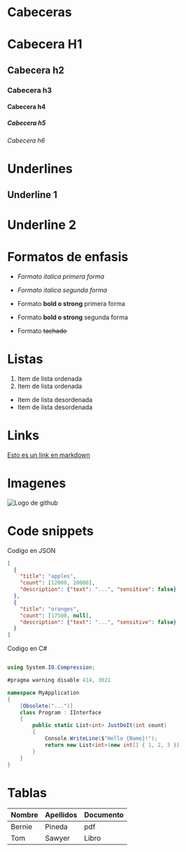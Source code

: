 # Cabeceras
# Cabecera H1
## Cabecera h2
### Cabecera h3
#### Cabecera h4
##### Cabecera h5
###### Cabecera h6

# Underlines
Underline 1
-----------
Underline 2
===========

# Formatos de enfasis
- *Formato italica primera forma*
- _Formato italica segunda forma_

- Formato **bold o strong** primera forma
- Formato __bold o strong__ segunda forma

- Formato ~~tachado~~

# Listas
1. Item de lista ordenada
2. Item de lista ordenada
- Item de lista desordenada
- Item de lista desordenada

# Links
[Esto es un link en markdown](http://www.google.com)

# Imagenes
![Logo de github](https://imageog.flaticon.com/icons/png/512/25/25231.png?size=1200x630f&pad=10,10,10,10&ext=png&bg=FFFFFFFF)

# Code snippets
Codigo en JSON
``` JSON
[
  {
    "title": "apples",
    "count": [12000, 20000],
    "description": {"text": "...", "sensitive": false}
  },
  {
    "title": "oranges",
    "count": [17500, null],
    "description": {"text": "...", "sensitive": false}
  }
]

```
Codigo en C#
``` C#

using System.IO.Compression;

#pragma warning disable 414, 3021

namespace MyApplication
{
    [Obsolete("...")]
    class Program : IInterface
    {
        public static List<int> JustDoIt(int count)
        {
            Console.WriteLine($"Hello {Name}!");
            return new List<int>(new int[] { 1, 2, 3 })
        }
    }
}

```

# Tablas
| Nombre | Apellidos | Documento |
|--------| ----------| ---------|
| Bernie | Pineda | pdf |
| Tom | Sawyer | Libro |

